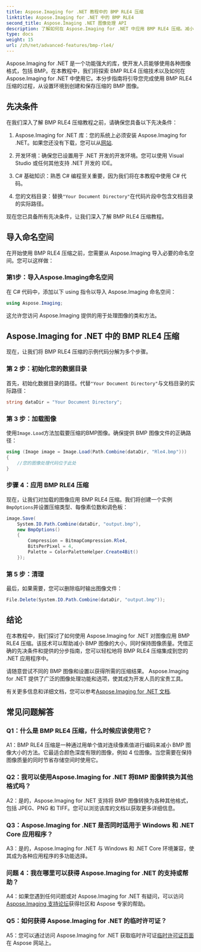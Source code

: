 ```yaml
---
title: Aspose.Imaging for .NET 教程中的 BMP RLE4 压缩
linktitle: Aspose.Imaging for .NET 中的 BMP RLE4
second_title: Aspose.Imaging .NET 图像处理 API
description: 了解如何在 Aspose.Imaging for .NET 中应用 BMP RLE4 压缩。减小 BMP 图像大小而不损失质量。
type: docs
weight: 15
url: /zh/net/advanced-features/bmp-rle4/
---
```

Aspose.Imaging for .NET 是一个功能强大的库，使开发人员能够使用各种图像格式，包括 BMP。在本教程中，我们将探索 BMP RLE4 压缩技术以及如何在 Aspose.Imaging for .NET 中使用它。本分步指南将引导您完成使用 BMP RLE4 压缩的过程，从设置环境到创建和保存压缩的 BMP 图像。

## 先决条件

在我们深入了解 BMP RLE4 压缩教程之前，请确保您具备以下先决条件：

1.  Aspose.Imaging for .NET 库：您的系统上必须安装 Aspose.Imaging for .NET。如果您还没有下载，您可以从[网站](https://releases.aspose.com/imaging/net/).

2. 开发环境：确保您已设置用于 .NET 开发的开发环境。您可以使用 Visual Studio 或任何其他支持 .NET 开发的 IDE。

3. C# 基础知识：熟悉 C# 编程至关重要，因为我们将在本教程中使用 C# 代码。

4. 您的文档目录：替换`"Your Document Directory"`在代码片段中包含文档目录的实际路径。

现在您已具备所有先决条件，让我们深入了解 BMP RLE4 压缩教程。

## 导入命名空间

在开始使用 BMP RLE4 压缩之前，您需要从 Aspose.Imaging 导入必要的命名空间。您可以这样做：

### 第1步：导入Aspose.Imaging命名空间

在 C# 代码中，添加以下 using 指令以导入 Aspose.Imaging 命名空间：

```csharp
using Aspose.Imaging;
```

这允许您访问 Aspose.Imaging 提供的用于处理图像的类和方法。

## Aspose.Imaging for .NET 中的 BMP RLE4 压缩

现在，让我们将 BMP RLE4 压缩的示例代码分解为多个步骤。

### 第 2 步：初始化您的数据目录

首先，初始化数据目录的路径。代替`"Your Document Directory"`与文档目录的实际路径：

```csharp
string dataDir = "Your Document Directory";
```

### 第 3 步：加载图像

使用`Image.Load`方法加载要压缩的BMP图像。确保提供 BMP 图像文件的正确路径：

```csharp
using (Image image = Image.Load(Path.Combine(dataDir, "Rle4.bmp")))
{
    //您的图像处理代码位于此处
}
```

### 步骤 4：应用 BMP RLE4 压缩

现在，让我们对加载的图像应用 BMP RLE4 压缩。我们将创建一个实例`BmpOptions`并设置压缩类型、每像素位数和调色板：

```csharp
image.Save(
    System.IO.Path.Combine(dataDir, "output.bmp"),
    new BmpOptions()
    {
        Compression = BitmapCompression.Rle4,
        BitsPerPixel = 4,
        Palette = ColorPaletteHelper.Create4Bit()
    });
```

### 第 5 步：清理

最后，如果需要，您可以删除临时输出图像文件：

```csharp
File.Delete(System.IO.Path.Combine(dataDir, "output.bmp"));
```

## 结论

在本教程中，我们探讨了如何使用 Aspose.Imaging for .NET 对图像应用 BMP RLE4 压缩。该技术可以帮助减小 BMP 图像的大小，同时保持图像质量。凭借正确的先决条件和提供的分步指南，您可以轻松地将 BMP RLE4 压缩集成到您的 .NET 应用程序中。

请随意尝试不同的 BMP 图像和设置以获得所需的压缩结果。 Aspose.Imaging for .NET 提供了广泛的图像处理功能和选项，使其成为开发人员的宝贵工具。

有关更多信息和详细文档，您可以参考[Aspose.Imaging for .NET 文档](https://reference.aspose.com/imaging/net/).

## 常见问题解答

### Q1：什么是 BMP RLE4 压缩，什么时候应该使用它？

A1：BMP RLE4 压缩是一种通过用单个值对连续像素值进行编码来减小 BMP 图像大小的方法。它最适合颜色深度有限的图像，例如 4 位图像。当您需要在保持图像质量的同时节省存储空间时使用它。

### Q2：我可以使用Aspose.Imaging for .NET 将BMP 图像转换为其他格式吗？

A2：是的，Aspose.Imaging for .NET 支持将 BMP 图像转换为各种其他格式，包括 JPEG、PNG 和 TIFF。您可以浏览该库的文档以获取更多详细信息。

### Q3：Aspose.Imaging for .NET 是否同时适用于 Windows 和 .NET Core 应用程序？

A3：是的，Aspose.Imaging for .NET 与 Windows 和 .NET Core 环境兼容，使其成为各种应用程序的多功能选择。

### 问题 4：我在哪里可以获得 Aspose.Imaging for .NET 的支持或帮助？

 A4：如果您遇到任何问题或对 Aspose.Imaging for .NET 有疑问，可以访问[Aspose.Imaging 支持论坛](https://forum.aspose.com/)获得社区和 Aspose 专家的帮助。

### Q5：如何获得 Aspose.Imaging for .NET 的临时许可证？

 A5：您可以通过访问 Aspose.Imaging for .NET 获取临时许可证[临时许可证页面](https://purchase.aspose.com/temporary-license/)在 Aspose 网站上。